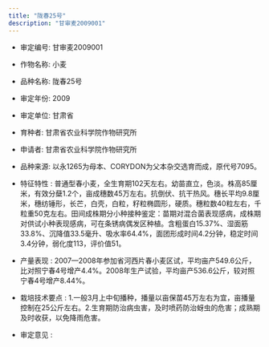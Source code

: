 ```yaml
---
title: "陇春25号"
description: "甘审麦2009001"
---
```

* 审定编号:  甘审麦2009001

*  作物名称:  小麦

*  品种名称:  陇春25号

*  审定年份:  2009

*  审定单位:  甘肃省

* 育种者:  甘肃省农业科学院作物研究所

*  申请者:  甘肃省农业科学院作物研究所

*  品种来源:  以永1265为母本、CORYDON为父本杂交选育而成，原代号7095。

*  特征特性 : 
普通型春小麦，全生育期102天左右。幼苗直立，色淡。株高85厘米，有效分蘖1.2个，亩成穗数45万左右。抗倒伏、抗干热风。穗长平均9.8厘米，穗纺锤形，长芒，白壳，白粒，籽粒椭圆形，硬质。穗粒数40粒左右，千粒重50克左右。田间成株期分小种接种鉴定：苗期对混合菌表现感病，成株期对供试小种表现感病，可在条锈病偶发区种植。含粗蛋白15.37%、湿面筋33.8%、沉降值33.5毫升、吸水率64.4%，面团形成时间4.2分钟，稳定时间3.4分钟，弱化度113，评价值51。
 
*  产量表现 : 
2007—2008年参加省河西片春小麦区试，平均亩产549.6公斤，比对照宁春4号增产4.4%。2008年生产试验，平均亩产536.6公斤，较对照宁春4号增产8.44%。

*  栽培技术要点 : 
1.一般3月上中旬播种，播量以亩保苗45万左右为宜，亩播量控制在25公斤左右。2.生育期防治病虫害，及时喷药防治蚜虫的危害；成熟期及时收获，以免降雨危害。

*  审定意见 : 


